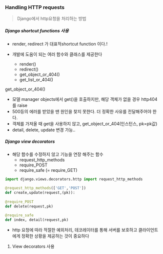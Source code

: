 ### Handling HTTP requests

>  Django에서 http요청을 처리하는 방법



##### Django shortcut functions 사용

- render, redirect 가 대표적shortcut function 이다.!

- 개발에 도움이 되는 여러 함수와 클래스를 제공한다
  - render()
  - redirect()
  - get_object_or_404()
  - get_list_or_404()

get_object_or_404()

- 모델 manager objects에서 get()을 호출하지만, 해당 객체가 없을 경우 http404를 raise
- 500등의 에러를 받았을 땐 원인을 찾지 못한다. 더 정확한 사유를 전달해주어야 한다.
- 객체를 가져올 때 get을 사용하지 않고, get_object_or_404(인스턴스, pk=pk값)
- detail, delete, update 변경 가능..



##### Django view decorators

- 해당 함수를 수정하지 않고 기능을 연장 해주는 함수
  - request_http_methods
  - require_POST
  - require_safe (= require_GET)

```python
import django.views.decorators.http import request_http_methods

@request_http_methods(['GET','POST'])
def create,update(request,(pk)):
    
@require_POST
def delete(request,pk)
   
@require_safe
def index, detail(request,pk)

```



- http 요청에 따라 적절한 예외처리, 데코레이터를 통해 서버를 보호하고 클라이언트에게 정확한 상황을 제공하는 것이 중요하다

  





















1. View decorators 사용

   